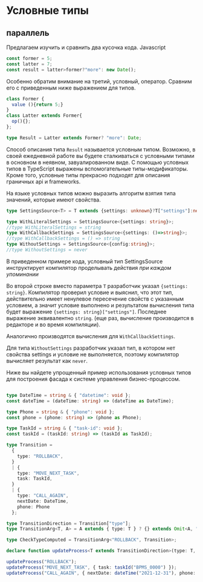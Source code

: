 # Условные типы

## параллель

Предлагаем изучить и сравнить два кусочка кода. Javascript

```javascript
const former = 5;
const latter = 7;
const result = latter>former?"more": new Date();
```

Особенно обратим внимание на третий, условный, оператор. Сравним его с приведенным ниже выражением для типов.

```typescript
class Former {
  value (){return 5;}
}
class Latter extends Former{
  op(){};
};

type Result = Latter extends Former? "more": Date;
```

Способ описания типа `Result` называется условным типом. Возможно, в своей ежедневной работе вы будете сталкиваться с условными типами в основном в неявном, завуалированном виде. С помощью условных типов в TypeScript выражены вспомогательные типы-модификаторы. Кроме того, условные типы прекрасно подходят для описания граничных api и frameworks.

На языке условных типов можно выразить алгоритм взятия типа значений, которые имеют свойства.

```typescript
type SettingsSource<T> = T extends {settings: unknown}?T["settings"]:never;

type WithLiteralSettings = SettingsSource<{settings: string}>;
//type WithLiteralSettings = string
type WithCallbackSettings = SettingsSource<{settings: ()=>string}>;
//type WithCallbackSettings = () => string
type WithoutSettings = SettingsSource<{config:string}>;
//type WithoutSettings = never
```

В приведенном примере кода, условный тип SettingsSource инструктирует компилятор проделывать действия *при каждом упоминании*

Во второй строке вместо параметра `T` разработчик указал `{settings: string}`. Компилятор проверил условие и выяснил, что этот тип, действительно имеет ненулевое пересечение свойств с указанным условием, а значит условие выполнено и результатом вычисления типа будет выражение `{settings: string}["settings"]`. Последнее выражение эквивалентно `string`. (еще раз, вычисление производится в редакторе и во время компиляции).

Аналогично производятся вычисления для `WithCallbackSettings`.

Для типа `WithoutSettings` разработчик указал тип, в котором нет свойства settings и условие не выполняется, поэтому компилятор вычисляет результат как `never`.

Ниже вы найдете упрощенный пример использования условных типов для построения фасада к системе управления бизнес-процессом.

```typescript

type DateTime = string & { "datetime": void };
const dateTime = (dateTime: string) => (dateTime as DateTime);

type Phone = string & { "phone": void };
const phone = (phone: string) => (phone as Phone);

type TaskId = string & { "task-id": void };
const taskId = (taskId: string) => (taskId as TaskId);

type Transition =
  {
    type: "ROLLBACK",
  }
  | {
    type: "MOVE_NEXT_TASK",
    task: TaskId,
  }
  | {
    type: "CALL_AGAIN",
    nextDate: DateTime,
    phone: Phone
  };

type TransitionDirection = Transition["type"];
type TransitionArg<T, A> = A extends { type: T } ? {} extends Omit<A, "type"> ? never : Omit<A, "type"> : never;

type CheckTypeComputed = TransitionArg<"ROLLBACK", Transition>;

declare function updateProcess<T extends TransitionDirection>(type: T, args?: TransitionArg<T, Transition>): void;

updateProcess("ROLLBACK");
updateProcess("MOVE_NEXT_TASK", { task: taskId("BPMS_0000") });
updateProcess("CALL_AGAIN", { nextDate: dateTime("2021-12-31"), phone: phone("+7(800) 555-86-28") });
```
